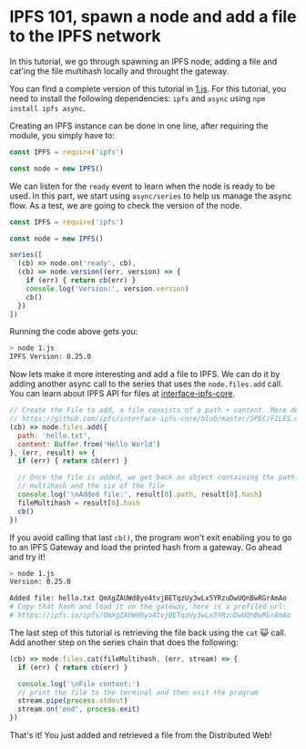 # IPFS 101, spawn a node and add a file to the IPFS network

In this tutorial, we go through spawning an IPFS node, adding a file and cat'ing the file multihash locally and throught the gateway.

You can find a complete version of this tutorial in [1.js](./1.js). For this tutorial, you need to install the following dependencies: `ipfs` and `async` using `npm install ipfs async`.

Creating an IPFS instance can be done in one line, after requiring the module, you simply have to:

```JavaScript
const IPFS = require('ipfs')

const node = new IPFS()
```

We can listen for the `ready` event to learn when the node is ready to be used. In this part, we start using `async/series` to help us manage the async flow. As a test, we are going to check the version of the node.

```JavaScript
const IPFS = require('ipfs')

const node = new IPFS()

series([
  (cb) => node.on('ready', cb),
  (cb) => node.version((err, version) => {
    if (err) { return cb(err) }
    console.log('Version:', version.version)
    cb()
  })
])
```

Running the code above gets you:

```bash
> node 1.js
IPFS Version: 0.25.0
```

Now lets make it more interesting and add a file to IPFS. We can do it by adding another async call to the series that uses the `node.files.add` call. You can learn about IPFS API for files at [interface-ipfs-core](https://github.com/ipfs/interface-ipfs-core/blob/master/SPEC/FILES.md).

```JavaScript
// Create the File to add, a file consists of a path + content. More details on
// https://github.com/ipfs/interface-ipfs-core/blob/master/SPEC/FILES.md
(cb) => node.files.add({
  path: 'hello.txt',
  content: Buffer.from('Hello World')
}, (err, result) => {
  if (err) { return cb(err) }

  // Once the file is added, we get back an object containing the path, the
  // multihash and the sie of the file
  console.log('\nAdded file:', result[0].path, result[0].hash)
  fileMultihash = result[0].hash
  cb()
})
```

If you avoid calling that last `cb()`, the program won't exit enabling you to go to an IPFS Gateway and load the printed hash from a gateway. Go ahead and try it!

```bash
> node 1.js
Version: 0.25.0

Added file: hello.txt QmXgZAUWd8yo4tvjBETqzUy3wLx5YRzuDwUQnBwRGrAmAo
# Copy that hash and load it on the gateway, here is a prefiled url:
# https://ipfs.io/ipfs/QmXgZAUWd8yo4tvjBETqzUy3wLx5YRzuDwUQnBwRGrAmAo
```

The last step of this tutorial is retrieving the file back using the `cat` 😺 call. Add another step on the series chain that does the following:

```JavaScript
(cb) => node.files.cat(fileMultihash, (err, stream) => {
  if (err) { return cb(err) }

  console.log('\nFile content:')
  // print the file to the terminal and then exit the program
  stream.pipe(process.stdout)
  stream.on('end', process.exit)
})
```

That's it! You just added and retrieved a file from the Distributed Web!
